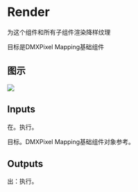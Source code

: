 # Render

为这个组件和所有子组件渲染降样纹理

目标是DMXPixel Mapping基础组件

## 图示

![]($-20221218-18444364.png)

## Inputs

在。执行。

目标。DMXPixel Mapping基础组件对象参考。

## Outputs

出：执行。